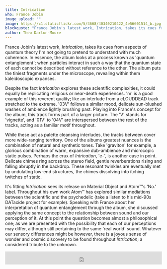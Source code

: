 ```yaml
---
title: Intrication
who: France Jobin
image_upload: ""
image: https://c1.staticflickr.com/5/4668/40340210422_4e56601514_b.jpg
blockquote: "France Jobin's latest work, Intrication, takes its cues from aspects of quantum theory I'm not going to pretend to understand with much coherence . In essence, the album looks at a process known as 'quantum entanglement'; when particles interact in such a way that the quantum state of each cannot be described without reference to the other. The album puts the tiniest of fragments under the microscope, revealing within them endless expanses of new territory."
author: Theo Darton-Moore
---
```

France Jobin's latest work, _Intrication_, takes its cues from aspects of quantum theory I'm not going to pretend to understand with much coherence. In essence, the album looks at a process known as 'quantum entanglement'; when particles interact in such a way that the quantum state of each cannot be described without reference to the other. The album puts the tiniest fragments under the microscope, revealing within them kaleidoscopic expanses.

Despite the fact _Intrication_ explores these scientific complexities, it could equally be replicating religious or near-death experiences. 'm' is a good example of this reverent quality; like an interlude from a cLOUDDEAD track stretched to the extreme. '03V' follows a similar mood, delicate sun-blushed washes of ambience lightly brushing past. Playing into France's concept for the album, this track forms part of a larger picture. The 'V' stands for 'vignette', and '01V' to '04V' are interspersed between the rest of the tracks, acting as a familiar motif throughout. 

While these act as palette cleansing interludes, the tracks between cover more wide-ranging territory. One of the albums greatest nuances is the combination of natural and synthetic tones. Take 'graviton' for example, a glorious combination of warm, expansive dub-ambience and microcopic static pulses. Perhaps the crux of _Intrication_, 'e-', is another case in point. Delicate chimes ring across the stereo field, gentle reverberations rising and falling abruptly in the backdrop. These resonant twinkles are eventually met by undulating low-end structures, the chimes dissolving into itching twitches of static.

It's fitting _Intrication_ sees its release on Material Object and Atom™'s 'No.' label. Throughout his own work Atom™ has explored similar mediations between the scientific and the psychedelic (take a listen to his mid-90s DATacide project for example). Speaking with France about her interpretation of quantum entanglement through the album, she discussed applying the same concept to the relationship between sound and our perception of it. At this point the question becomes almost a philosophical one; as we are presented with the possibility that each of our perceptions may differ, although still pertaining to the same 'real world' sound. Whatever our sensory differences might be however, there is a joyous sense of wonder and cosmic discovery to be found throughout _Intrication_; a considered tribute to the unknown. 

<iframe style="border: 0; width: 100%; height: 42px;" src="https://bandcamp.com/EmbeddedPlayer/album=746690917/size=small/bgcol=333333/linkcol=ffffff/artwork=none/transparent=true/" seamless><a href="http://no-ware.bandcamp.com/album/intrication">Intrication by France Jobin</a></iframe>